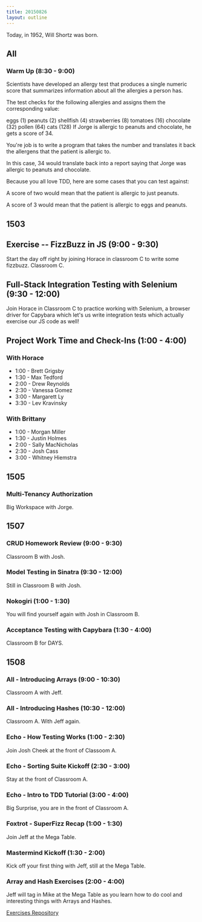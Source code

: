 ```yaml
---
title: 20150826
layout: outline
---
```


Today, in 1952, Will Shortz was born.

## All

### Warm Up (8:30 - 9:00)

Scientists have developed an allergy test that produces a single numeric score that summarizes information about all the allergies a person has.

The test checks for the following allergies and assigns them the corresponding value:

eggs (1)
peanuts (2)
shellfish (4)
strawberries (8)
tomatoes (16)
chocolate (32)
pollen (64)
cats (128)
If Jorge is allergic to peanuts and chocolate, he gets a score of 34.

You're job is to write a program that takes the number and translates it back the allergens that the patient is allergic to.

In this case, 34 would translate back into a report saying that Jorge was allergic to peanuts and chocolate.

Because you all love TDD, here are some cases that you can test against:

A score of two would mean that the patient is allergic to just peanuts.

A score of 3 would mean that the patient is allergic to eggs and peanuts.


## 1503

## Exercise -- FizzBuzz in JS (9:00 - 9:30)

Start the day off right by joining Horace in classroom C to write
some fizzbuzz. Classroom C.

## Full-Stack Integration Testing with Selenium (9:30 - 12:00)

Join Horace in Classroom C to practice working with Selenium,
a browser driver for Capybara which let's us write integration
tests which actually exercise our JS code as well!

## Project Work Time and Check-Ins (1:00 - 4:00)

### With Horace

* 1:00 - Brett Grigsby
* 1:30 - Max Tedford
* 2:00 - Drew Reynolds
* 2:30 - Vanessa Gomez
* 3:00 - Margarett Ly
* 3:30 - Lev Kravinsky

### With Brittany

* 1:00 - Morgan Miller
* 1:30 - Justin Holmes
* 2:00 - Sally MacNicholas
* 2:30 - Josh Cass
* 3:00 - Whitney Hiemstra

## 1505

### Multi-Tenancy Authorization

Big Workspace with Jorge.


## 1507

### CRUD Homework Review (9:00 - 9:30)

Classroom B with Josh.

### Model Testing in Sinatra (9:30 - 12:00)

Still in Classroom B with Josh.

### Nokogiri (1:00 - 1:30)

You will find yourself again with Josh in Classroom B.

### Acceptance Testing with Capybara (1:30 - 4:00)

Classroom B for DAYS.


## 1508

### All - Introducing Arrays (9:00 - 10:30)

Classroom A with Jeff.

### All - Introducing Hashes (10:30 - 12:00)

Classroom A. With Jeff again.

### Echo - How Testing Works (1:00 - 2:30)

Join Josh Cheek at the front of Classoom A.

### Echo - Sorting Suite Kickoff (2:30 - 3:00)

Stay at the front of Classroom A.

### Echo - Intro to TDD Tutorial (3:00 - 4:00)

Big Surprise, you are in the front of Classroom A.

### Foxtrot - SuperFizz Recap (1:00 - 1:30)

Join Jeff at the Mega Table.

### Mastermind Kickoff (1:30 - 2:00)

Kick off your first thing with Jeff, still at the Mega Table.

### Array and Hash Exercises (2:00 - 4:00)

Jeff will tag in Mike at the Mega Table as you learn how to do cool 
and interesting things with Arrays and Hashes. 

[Exercises Repository](git@github.com:turingschool/ruby-exercises.git)